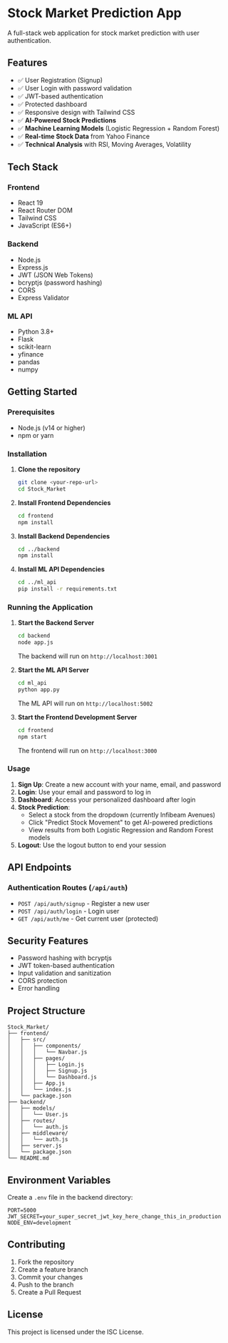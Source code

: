 # Stock Market Prediction App

A full-stack web application for stock market prediction with user authentication.

## Features

- ✅ User Registration (Signup)
- ✅ User Login with password validation
- ✅ JWT-based authentication
- ✅ Protected dashboard
- ✅ Responsive design with Tailwind CSS
- ✅ **AI-Powered Stock Predictions**
- ✅ **Machine Learning Models** (Logistic Regression + Random Forest)
- ✅ **Real-time Stock Data** from Yahoo Finance
- ✅ **Technical Analysis** with RSI, Moving Averages, Volatility

## Tech Stack

### Frontend
- React 19
- React Router DOM
- Tailwind CSS
- JavaScript (ES6+)

### Backend
- Node.js
- Express.js
- JWT (JSON Web Tokens)
- bcryptjs (password hashing)
- CORS
- Express Validator

### ML API
- Python 3.8+
- Flask
- scikit-learn
- yfinance
- pandas
- numpy

## Getting Started

### Prerequisites
- Node.js (v14 or higher)
- npm or yarn

### Installation

1. **Clone the repository**
   ```bash
   git clone <your-repo-url>
   cd Stock_Market
   ```

2. **Install Frontend Dependencies**
   ```bash
   cd frontend
   npm install
   ```

3. **Install Backend Dependencies**
   ```bash
   cd ../backend
   npm install
   ```

4. **Install ML API Dependencies**
   ```bash
   cd ../ml_api
   pip install -r requirements.txt
   ```

### Running the Application

1. **Start the Backend Server**
   ```bash
   cd backend
   node app.js
   ```
   The backend will run on `http://localhost:3001`

2. **Start the ML API Server**
   ```bash
   cd ml_api
   python app.py
   ```
   The ML API will run on `http://localhost:5002`

3. **Start the Frontend Development Server**
   ```bash
   cd frontend
   npm start
   ```
   The frontend will run on `http://localhost:3000`

### Usage

1. **Sign Up**: Create a new account with your name, email, and password
2. **Login**: Use your email and password to log in
3. **Dashboard**: Access your personalized dashboard after login
4. **Stock Prediction**:
   - Select a stock from the dropdown (currently Infibeam Avenues)
   - Click "Predict Stock Movement" to get AI-powered predictions
   - View results from both Logistic Regression and Random Forest models
5. **Logout**: Use the logout button to end your session

## API Endpoints

### Authentication Routes (`/api/auth`)

- `POST /api/auth/signup` - Register a new user
- `POST /api/auth/login` - Login user
- `GET /api/auth/me` - Get current user (protected)

## Security Features

- Password hashing with bcryptjs
- JWT token-based authentication
- Input validation and sanitization
- CORS protection
- Error handling

## Project Structure

```
Stock_Market/
├── frontend/
│   ├── src/
│   │   ├── components/
│   │   │   └── Navbar.js
│   │   ├── pages/
│   │   │   ├── Login.js
│   │   │   ├── Signup.js
│   │   │   └── Dashboard.js
│   │   ├── App.js
│   │   └── index.js
│   └── package.json
├── backend/
│   ├── models/
│   │   └── User.js
│   ├── routes/
│   │   └── auth.js
│   ├── middleware/
│   │   └── auth.js
│   ├── server.js
│   └── package.json
└── README.md
```

## Environment Variables

Create a `.env` file in the backend directory:

```env
PORT=5000
JWT_SECRET=your_super_secret_jwt_key_here_change_this_in_production
NODE_ENV=development
```

## Contributing

1. Fork the repository
2. Create a feature branch
3. Commit your changes
4. Push to the branch
5. Create a Pull Request

## License

This project is licensed under the ISC License.
